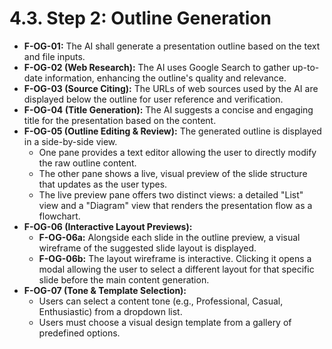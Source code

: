 # 4.3. Step 2: Outline Generation

*   **F-OG-01:** The AI shall generate a presentation outline based on the text and file inputs.
*   **F-OG-02 (Web Research):** The AI uses Google Search to gather up-to-date information, enhancing the outline's quality and relevance.
*   **F-OG-03 (Source Citing):** The URLs of web sources used by the AI are displayed below the outline for user reference and verification.
*   **F-OG-04 (Title Generation):** The AI suggests a concise and engaging title for the presentation based on the content.
*   **F-OG-05 (Outline Editing & Review):** The generated outline is displayed in a side-by-side view.
    *   One pane provides a text editor allowing the user to directly modify the raw outline content.
    *   The other pane shows a live, visual preview of the slide structure that updates as the user types.
    *   The live preview pane offers two distinct views: a detailed "List" view and a "Diagram" view that renders the presentation flow as a flowchart.
*   **F-OG-06 (Interactive Layout Previews):**
    *   **F-OG-06a:** Alongside each slide in the outline preview, a visual wireframe of the suggested slide layout is displayed.
    *   **F-OG-06b:** The layout wireframe is interactive. Clicking it opens a modal allowing the user to select a different layout for that specific slide before the main content generation.
*   **F-OG-07 (Tone & Template Selection):**
    *   Users can select a content tone (e.g., Professional, Casual, Enthusiastic) from a dropdown list.
    *   Users must choose a visual design template from a gallery of predefined options.